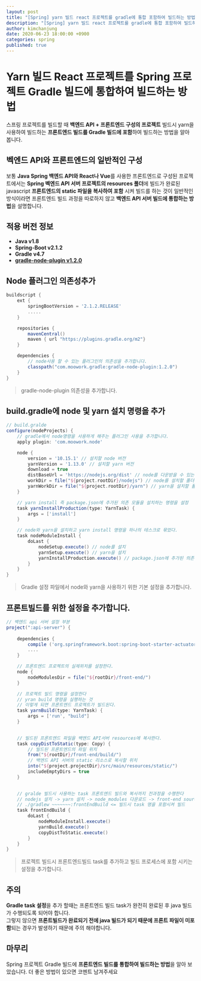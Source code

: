 ```yaml
---
layout: post
title: "[Spring] yarn 빌드 react 프로젝트를 gradle에 통합 포함하여 빌드하는 방법"
description: "[Spring] yarn 빌드 react 프로젝트를 gradle에 통합 포함하여 빌드하는 방법"
author: kimchanjung
date: 2020-06-23 18:00:00 +0900
categories: spring
published: true
---
```


# Yarn 빌드 React 프로젝트를 Spring 프로젝트 Gradle 빌드에 통합하여 빌드하는 방법
스프링 프로젝트를 빌드할 때 **백엔드 API + 프론트엔드 구성의 프로젝트** 빌드시 yarn을 사용하여 빌드하는 **프론트엔드 빌드를 Gradle 빌드에 포함**하여 빌드하는 방법을 알아 봅니다.

## 벡엔드 API와 프론트엔드의 일반적인 구성
보통 **Java Spring 백엔드 API와 React나 Vue**를 사용한 프론트엔드로 구성된 프로젝트에서는 **Spring 벡엔드 API 서버 프로젝트의 resources 폴더**에 빌드가 완료된 javascript **프론트엔드의 static 파일을 복사하여 포함** 시켜 빌드를 하는 것이 일반적인 방식이라면
프론트엔드 빌드 과정을 따로하지 않고 **백엔드 API 서버 빌드에 통합하는 방법**을 설명합니다.

## 적용 버전 정보
- **Java v1.8**
- **Spring-Boot v2.1.2**
- **Gradle v4.7**
- **[gradle-node-plugin v1.2.0](https://plugins.gradle.org/plugin/com.moowork.node)**

## Node 플러그인 의존성추가 
```groovy
buildscript {
    ext {
        springBootVersion = '2.1.2.RELEASE'
        .....
    }

    repositories {
        mavenCentral()
        maven { url "https://plugins.gradle.org/m2"}
    }

    dependencies {
        // node사용 할 수 있는 플러그인의 의존성을 추가합니다.
        classpath("com.moowork.gradle:gradle-node-plugin:1.2.0")
    }
}
```
> gradle-node-plugin 의존성을 추가합니다.

## build.gradle에 node 및 yarn 설치 명령을 추가
```groovy
// build.gralde
configure(nodeProjects) {
    // gradle에서 node명령을 사용하게 해주는 플러그인 사용을 추가합니다.
    apply plugin: 'com.moowork.node'

    node {
        version = '10.15.1' // 설치할 node 버전
        yarnVersion = '1.13.0' // 설치할 yarn 버전
        download = true
        distBaseUrl = 'https://nodejs.org/dist' // node를 다운받을 수 있는 주소
        workDir = file("${project.rootDir}/nodejs") // node를 설치할 폴더를 설정
        yarnWorkDir = file("${project.rootDir}/yarn") // yarn을 설치할 폴더를 설정
    }

    // yarn install 즉 package.json에 추가된 의존 모듈을 설치하는 명령을 설정
    task yarnInstallProduction(type: YarnTask) {
        args = ['install']
    }

    // node와 yarn을 설치하고 yarn install 명령을 하나의 테스크로 묶었다.
    task nodeModuleInstall {
        doLast {
            nodeSetup.execute() // node를 설치
            yarnSetup.execute() // yarn을 설치
            yarnInstallProduction.execute() // package.json에 추가된 의존 모듈을 설치(yarn install)
        }
    }
}
```
> Gradle 설정 파일에서 node와 yarn을 사용하기 위한 기본 설정을 추가합니다.

## 프론트빌드를 위한 설정을 추가합니다.
```groovy
// 백엔드 api 서버 설정 부분
project(":api-server") {
    
    dependencies {
        compile ('org.springframework.boot:spring-boot-starter-actuator')   
        ....                      
    }

    // 프론트엔드 프로젝트의 실제위치를 설정한다.
    node {
        nodeModulesDir = file("${rootDir}/front-end/")
    }

    // 프로젝트 빌드 명령을 설정한다
    // yran build 명령을 실행하는 것
    // 이렇게 되면 프론트엔드 프로젝트가 빌드된다.
    task yarnBuild(type: YarnTask) {
        args = ['run', "build"]
    }

    
    // 빌드된 프론트엔드 파일을 백엔드 API서버 resources에 복사한다.
    task copyDistToStatic(type: Copy) {
        // 빌드된 프론트엔드의 파일 위치
        from("${rootDir}/front-end/build/") 
        // 백엔드 API 서버의 static 리소스로 복사할 위치
        into("${project.projectDir}/src/main/resources/static/")
        includeEmptyDirs = true
    }

    
    // gralde 빌드시 사용하는 task 프론트엔드 빌드와 복사까지 전과정을 수행한다
    // nodejs 설치 -> yarn 설치 -> node_modules 다운로드 -> front-end source 빌드 -> resource/static 복사
    // ./gradlew ~~~~~~~:frontEndBuild <= 빌드시 task 명을 포함시켜 빌드 
    task frontEndBuild {
        doLast {
            nodeModuleInstall.execute()
            yarnBuild.execute()
            copyDistToStatic.execute()
        }
    }
}
```
> 프로젝트 빌드시 프론트엔드빌드 task를 추가하고 빌드 프로세스에 포함 시키는 설정을 추가합니다.

## 주의
**Gradle task 설정**을 추가 할때는 프론트엔드 빌드 task가 완전히 완료된 후 java 빌드가 수행되도록 되어야 합니다.   
그렇지 않으면 **프론트빌드가 완료되기 전에 java 빌드가 되기 때문에 프론트 파일이 미포함**되는 경우가 발생하기 때문에 주의 해야합니다.

## 마무리
Spring 프로젝트 Gradle 빌드에 **프론트엔드 빌드를 통합하여 빌드하는 방법**을 알아 보았습니다. 더 좋은 방법이 있으면 코멘트 남겨주세요
